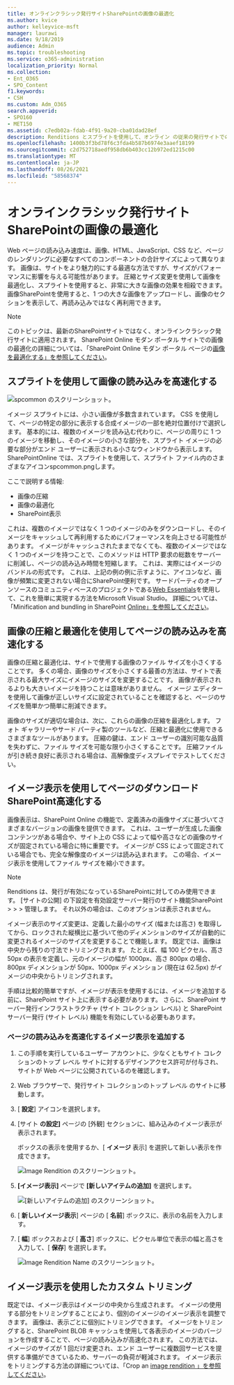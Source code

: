 ```yaml
---
title: オンラインクラシック発行サイトSharePointの画像の最適化
ms.author: kvice
author: kelleyvice-msft
manager: laurawi
ms.date: 9/18/2019
audience: Admin
ms.topic: troubleshooting
ms.service: o365-administration
localization_priority: Normal
ms.collection:
- Ent_O365
- SPO_Content
f1.keywords:
- CSH
ms.custom: Adm_O365
search.appverid:
- SPO160
- MET150
ms.assetid: c7edb02a-fdab-4f91-9a20-cba01dad28ef
description: Renditions とスプライトを使用して、オンライン の従来の発行サイトでの画像SharePoint向上させる方法について学習します。
ms.openlocfilehash: 1400b3f3bd78f6c3fda4b587b6974e3aaef18199
ms.sourcegitcommit: c2d752718aedf958db6b403cc12b972ed1215c00
ms.translationtype: MT
ms.contentlocale: ja-JP
ms.lasthandoff: 08/26/2021
ms.locfileid: "58568374"
---
```

# <a name="image-optimization-for-sharepoint-online-classic-publishing-sites"></a>オンラインクラシック発行サイトSharePointの画像の最適化

Web ページの読み込み速度は、画像、HTML、JavaScript、CSS など、ページのレンダリングに必要なすべてのコンポーネントの合計サイズによって異なります。 画像は、サイトをより魅力的にする最適な方法ですが、サイズがパフォーマンスに影響を与える可能性があります。 圧縮とサイズ変更を使用して画像を最適化し、スプライトを使用すると、非常に大きな画像の効果を相殺できます。 画像SharePointを使用すると、1 つの大きな画像をアップロードし、画像のセクションを表示して、再読み込みではなく再利用できます。

>[!NOTE]
>このトピックは、最新のSharePointサイトではなく、オンラインクラシック発行サイトに適用されます。 SharePoint Online モダン ポータル サイトでの画像の最適化の詳細については、「SharePoint Online モダン ポータル ページの[画像を最適化する」を参照してください](modern-image-optimization.md)。
  
## <a name="using-sprites-to-speed-up-image-loading"></a>スプライトを使用して画像の読み込みを高速化する

![spcommon のスクリーンショット。](../media/cc5cdee1-8e54-4537-9a8a-8854f4ee849f.png)

イメージ スプライトには、小さい画像が多数含まれています。 CSS を使用して、ページの特定の部分に表示する合成イメージの一部を絶対位置付けで選択します。 基本的には、複数のイメージを読み込む代わりに、ページの周りに 1 つのイメージを移動し、そのイメージの小さな部分を、スプライト イメージの必要な部分がエンド ユーザーに表示される小さなウィンドウから表示します。 SharePointOnline では、スプライトを使用して、スプライト ファイル内のさまざまなアイコンspcommon.pngします。

ここで説明する情報:
- 画像の圧縮
- 画像の最適化
- SharePoint表示
   
これは、複数のイメージではなく 1 つのイメージのみをダウンロードし、そのイメージをキャッシュして再利用するためにパフォーマンスを向上させる可能性があります。 イメージがキャッシュされたままでなくても、複数のイメージではなく 1 つのイメージを持つことで、このメソッドは HTTP 要求の総数をサーバーに削減し、ページの読み込み時間を短縮します。 これは、実際にはイメージのバンドルの形式です。 これは、上記の例の例に示すように、アイコンなど、画像が頻繁に変更されない場合にSharePoint便利です。 サードパーティのオープンソースのコミュニティベースのプロジェクトである[Web Essentials](https://vswebessentials.com/)を使用して、これを簡単に実現する方法をMicrosoft Visual Studio。 詳細については、「Minification and bundling in SharePoint [Online」を参照してください](./minification-and-bundling-in-sharepoint-online.md)。
  
## <a name="using-image-compression-and-optimization-to-speed-up-page-loading"></a>画像の圧縮と最適化を使用してページの読み込みを高速化する

画像の圧縮と最適化は、サイトで使用する画像のファイル サイズを小さくすることです。 多くの場合、画像のサイズを小さくする最善の方法は、サイトで表示される最大サイズにイメージのサイズを変更することです。 画像が表示されるよりも大きいイメージを持つことは意味がありません。 イメージ エディターを使用して画像が正しいサイズに設定されていることを確認すると、ページのサイズを簡単かつ簡単に削減できます。
  
画像のサイズが適切な場合は、次に、これらの画像の圧縮を最適化します。 フォト ギャラリーやサード パーティ製のツールなど、圧縮と最適化に使用できるさまざまなツールがあります。 圧縮の鍵は、エンド ユーザーの識別可能な品質を失わずに、ファイル サイズを可能な限り小さくすることです。 圧縮ファイルが引き続き良好に表示される場合は、高解像度ディスプレイでテストしてください。
  
## <a name="speed-up-page-downloads-by-using-sharepoint-image-renditions"></a>イメージ表示を使用してページのダウンロードSharePoint高速化する

画像表示は、SharePoint Online の機能で、定義済みの画像サイズに基づいてさまざまなバージョンの画像を提供できます。 これは、ユーザーが生成した画像コンテンツがある場合や、サイト上の CSS によって幅や高さなどの画像のサイズが固定されている場合に特に重要です。 イメージが CSS によって固定されている場合でも、完全な解像度のイメージは読み込まれます。 この場合、イメージ表示を使用してファイル サイズを縮小できます。
  
> [!NOTE]
> Renditions は、発行が有効になっているSharePointに対してのみ使用できます。 [サイトの公開] の下設定を有効設定サーバー発行のサイト機能SharePoint \> \> \> 管理します。 それ以外の場合は、このオプションは表示されません。
  
イメージ表示のサイズ変更は、定義した最小のサイズ (幅または高さ) を取得してから、ロックされた縦横比に基づいて他のディメンションのサイズが自動的に変更されるイメージのサイズを変更することで機能します。 既定では、画像は中央から残りの寸法でトリミングされます。 たとえば、幅 100 ピクセル、高さ 50px の表示を定義し、元のイメージの幅が 1000px、高さ 800px の場合、800px ディメンションが 50px、1000px ディメンション (現在は 62.5px) がイメージの中央からトリミングされます。
  
手順は比較的簡単ですが、イメージが表示を使用するには、イメージを追加する前に、SharePoint サイト上に表示する必要があります。 さらに、SharePoint サーバー発行インフラストラクチャ (サイト コレクション レベル) と SharePoint サーバー発行 (サイト レベル) 機能を有効にしている必要もあります。
  
### <a name="add-an-image-rendition-to-speed-up-page-loading"></a>ページの読み込みを高速化するイメージ表示を追加する
  
1. この手順を実行しているユーザー アカウントに、少なくともサイト コレクションのトップ レベル サイトに対するデザインアクセス許可が付与され、サイトが Web ページに公開されているのを確認します。

2. Web ブラウザーで、発行サイト コレクションのトップ レベル のサイトに移動します。

3. [ **設定**] アイコンを選択します。

4. [サイト **の設定]** ページの [外観] セクションに、組み込みのイメージ表示が表示されます。

    ボックスの表示を使用するか、[ **イメージ** 表示] を選択して新しい表示を作成できます。

    ![Image Rendition のスクリーンショット。](../media/eaae0d53-657d-47ef-b687-65c5167eae4d.PNG)
  
5. **[イメージ表示]** ページで **[新しいアイテムの追加]** を選択します。

    ![[新しいアイテムの追加] のスクリーンショット。](../media/8cede22e-52bf-4d9d-99cb-162f2f6ce92b.PNG)
  
6. [ **新しいイメージ表示**] ページの [ **名前**] ボックスに、表示の名前を入力します。

7. [ **幅**] ボックスおよび [ **高さ**] ボックスに、ピクセル単位で表示の幅と高さを入力して、[ **保存**] を選択します。

    ![Image Rendition Name のスクリーンショット。](../media/5a6119ed-c163-40df-a4db-ec629d15607d.PNG)
  
## <a name="custom-cropping-with-image-renditions"></a>イメージ表示を使用したカスタム トリミング

既定では、イメージ表示はイメージの中央から生成されます。 イメージの使用する部分をトリミングすることにより、個別のイメージのイメージ表示を調整できます。 画像は、表示ごとに個別にトリミングできます。 イメージをトリミングすると、SharePoint BLOB キャッシュを使用して各表示のイメージのバージョンを作成することで、ページの読み込みが高速化されます。 この方法では、イメージのサイズが 1 回だけ変更され、エンド ユーザーに複数回サービスを提供する準備ができているため、サーバーの負荷が軽減されます。 イメージ表示をトリミングする方法の詳細については、「Crop an [image rendition 」を参照してください](/sharepoint/dev/general-development/sharepoint-design-manager-device-channels)。
